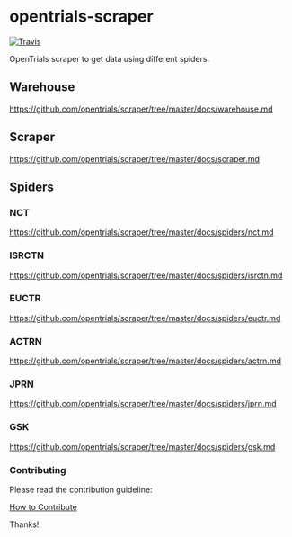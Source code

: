 # opentrials-scraper

[![Travis](https://img.shields.io/travis/opentrials/scraper/master.svg)](https://travis-ci.org/opentrials/scraper)

OpenTrials scraper to get data using different spiders.

## Warehouse

https://github.com/opentrials/scraper/tree/master/docs/warehouse.md

## Scraper

https://github.com/opentrials/scraper/tree/master/docs/scraper.md

## Spiders

### NCT

https://github.com/opentrials/scraper/tree/master/docs/spiders/nct.md

### ISRCTN

https://github.com/opentrials/scraper/tree/master/docs/spiders/isrctn.md

### EUCTR

https://github.com/opentrials/scraper/tree/master/docs/spiders/euctr.md

### ACTRN

https://github.com/opentrials/scraper/tree/master/docs/spiders/actrn.md

### JPRN

https://github.com/opentrials/scraper/tree/master/docs/spiders/jprn.md

### GSK

https://github.com/opentrials/scraper/tree/master/docs/spiders/gsk.md

### Contributing

Please read the contribution guideline:

[How to Contribute](CONTRIBUTING.md)

Thanks!
